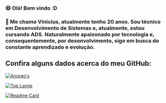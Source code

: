 

### 😄 Olá! Bem vindo :D 
### 💬 Me chamo Vinicius, atualmente tenho 20 anos. Sou técnico em Desenvolvimento de Sistemas e, atualmente, estou cursando ADS. Naturalmente apaixonado por tecnologia e, consequentemente, por desenvolvimento, sigo em busca do constante aprendizado e evolução. 

## Confira alguns dados acerca do meu GitHub:
[![Anurag's](https://github-readme-stats.vercel.app/api?username=Vinifd1234&hide=stars,commits,contribs&count_private=true&show_icons=true&theme=synthwave)](https://github.com/anuraghazra/github-readme-stats)

[![Top Langs](https://github-readme-stats.vercel.app/api/top-langs/?username=anuraghazra&langs_count=8)](https://github.com/anuraghazra/github-readme-stats)

[![Readme Card](https://github-readme-stats.vercel.app/api/pin/?username=anuraghazra&repo=github-readme-stats)](https://github.com/anuraghazra/github-readme-stats)



